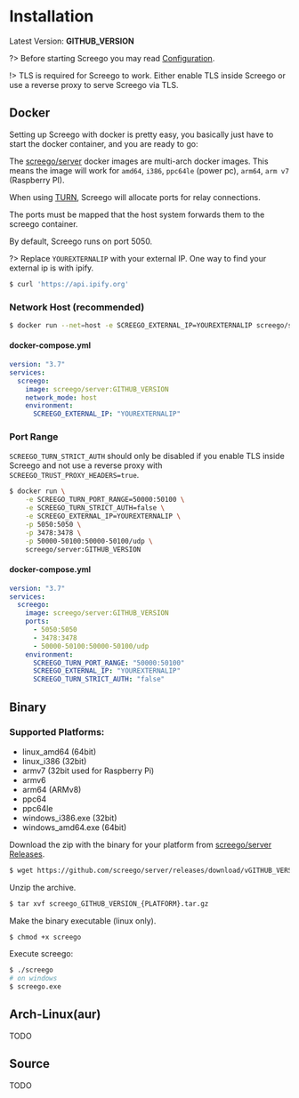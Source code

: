 # Installation

Latest Version: **GITHUB_VERSION**

?> Before starting Screego you may read [Configuration](config.md).

!> TLS is required for Screego to work. Either enable TLS inside Screego or 
   use a reverse proxy to serve Screego via TLS.

## Docker

Setting up Screego with docker is pretty easy, you basically just have to start the docker container, and you are ready to go:

The [screego/server](https://hub.docker.com/r/screego/server) docker images are multi-arch docker images. 
This means the image will work for `amd64`, `i386`, `ppc64le` (power pc), `arm64`, `arm v7` (Raspberry PI).

When using [TURN](nat-traversal.md), Screego will allocate ports for relay connections.

The ports must be mapped that the host system forwards them to the screego container.

By default, Screego runs on port 5050.

?> Replace `YOUREXTERNALIP` with your external IP. One way to find your external ip is with ipify.
   ```bash
   $ curl 'https://api.ipify.org'
   ```

### Network Host (recommended)

```bash
$ docker run --net=host -e SCREEGO_EXTERNAL_IP=YOUREXTERNALIP screego/server:GITHUB_VERSION
```

#### docker-compose.yml

```yaml
version: "3.7"
services:
  screego:
    image: screego/server:GITHUB_VERSION
    network_mode: host
    environment:
      SCREEGO_EXTERNAL_IP: "YOUREXTERNALIP"
```

### Port Range

`SCREEGO_TURN_STRICT_AUTH` should only be disabled if you enable TLS inside
Screego and not use a reverse proxy with `SCREEGO_TRUST_PROXY_HEADERS=true`.


```bash
$ docker run \
    -e SCREEGO_TURN_PORT_RANGE=50000:50100 \
    -e SCREEGO_TURN_STRICT_AUTH=false \
    -e SCREEGO_EXTERNAL_IP=YOUREXTERNALIP \
    -p 5050:5050 \
    -p 3478:3478 \
    -p 50000-50100:50000-50100/udp \
    screego/server:GITHUB_VERSION
```

#### docker-compose.yml

```yaml
version: "3.7"
services:
  screego:
    image: screego/server:GITHUB_VERSION
    ports:
      - 5050:5050
      - 3478:3478
      - 50000-50100:50000-50100/udp
    environment:
      SCREEGO_TURN_PORT_RANGE: "50000:50100"
      SCREEGO_EXTERNAL_IP: "YOUREXTERNALIP"
      SCREEGO_TURN_STRICT_AUTH: "false"
```

## Binary

### Supported Platforms:

* linux_amd64 (64bit)
* linux_i386 (32bit)
* armv7 (32bit used for Raspberry Pi)
* armv6
* arm64 (ARMv8)
* ppc64
* ppc64le
* windows_i386.exe (32bit)
* windows_amd64.exe (64bit)

Download the zip with the binary for your platform from [screego/server Releases](https://github.com/screego/server/releases).

```bash
$ wget https://github.com/screego/server/releases/download/vGITHUB_VERSION/screego_GITHUB_VERSION_{PLATFORM}.tar.gz
```

Unzip the archive.

```bash
$ tar xvf screego_GITHUB_VERSION_{PLATFORM}.tar.gz
```

Make the binary executable (linux only).

```bash
$ chmod +x screego
```

Execute screego:

```bash
$ ./screego
# on windows
$ screego.exe
```

## Arch-Linux(aur)

TODO

## Source

TODO
